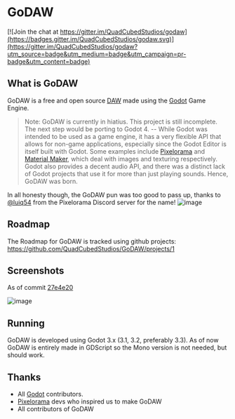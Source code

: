 # GoDAW

[![Join the chat at https://gitter.im/QuadCubedStudios/godaw](https://badges.gitter.im/QuadCubedStudios/godaw.svg)](https://gitter.im/QuadCubedStudios/godaw?utm_source=badge&utm_medium=badge&utm_campaign=pr-badge&utm_content=badge)

What is GoDAW
--
GoDAW is a free and open source [DAW](https://en.wikipedia.org/wiki/Digital_audio_workstation) made using the [Godot](https://godotengine.org/) Game Engine.

> Note: GoDAW is currently in hiatius. This project is still incomplete. The next step would be porting to Godot 4.
--
While Godot was intended to be used as a game engine, it has a very flexible API that allows for non-game applications, especially since the Godot Editor is itself built with Godot. Some examples include [Pixelorama](https://github.com/Orama-Interactive/Pixelorama) and [Material Maker](https://github.com/RodZill4/material-maker), which deal with images and texturing respectively. Godot also provides a decent audio API, and there was a distinct lack of Godot projects that use it for more than just playing sounds. Hence, GoDAW was born.

In all honesty though, the GoDAW pun was too good to pass up, thanks to [@luiq54](https://github.com/luiq54) from the Pixelorama Discord server for the name!
![image](https://user-images.githubusercontent.com/11648300/119843934-a05bd480-bf25-11eb-8bd7-74b0d2100b85.png)

Roadmap
--
The Roadmap for GoDAW is tracked using github projects: https://github.com/QuadCubedStudios/GoDAW/projects/1

Screenshots
--
As of commit [27e4e20](https://github.com/QuadCubedStudios/GoDAW/commit/27e4e20d0f59e207047c0da10054ef34ad062f6e)

![image](https://user-images.githubusercontent.com/62714538/136144298-e10f31ef-39c1-4939-8350-708c004543a4.png)

Running
--
GoDAW is developed using Godot 3.x (3.1, 3.2, preferably 3.3). As of now GoDAW is entirely made in GDScript so the Mono version is not needed, but should work.

Thanks
--
* All [Godot](https://github.com/godotengine/godot) contributors.
* [Pixelorama](https://github.com/Orama-Interactive/Pixelorama) devs who inspired us to make GoDAW
* All contributors of GoDAW
